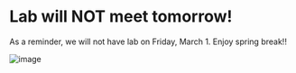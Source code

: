 # Lab will NOT meet tomorrow!

As a reminder, we will not have lab on Friday, March 1. Enjoy spring break!!

![image](https://github.com/allegheny-college-cmpsc-100-spring-2024/slides/assets/8368413/a553b3e0-4ff9-4b77-bd9c-96c14274c95d)
